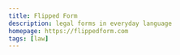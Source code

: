 ```yaml
---
title: Flipped Form
description: legal forms in everyday language
homepage: https://flippedform.com
tags: [law]
---
```


